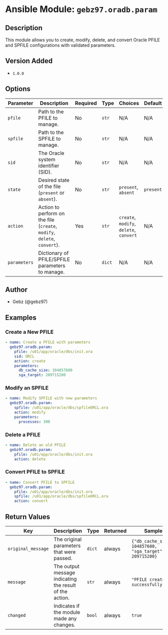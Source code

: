 # Ansible Module: `gebz97.oradb.param`

## Description

This module allows you to create, modify, delete, and convert Oracle PFILE and SPFILE configurations with validated parameters.

## Version Added

- `1.0.0`

## Options

| Parameter   | Description                                                          | Required | Type   | Choices                    | Default   |
|-------------|----------------------------------------------------------------------|----------|--------|----------------------------|-----------|
| `pfile`     | Path to the PFILE to manage.                                          | No       | `str`  | N/A                        | N/A       |
| `spfile`    | Path to the SPFILE to manage.                                         | No       | `str`  | N/A                        | N/A       |
| `sid`       | The Oracle system identifier (SID).                                   | No       | `str`  | N/A                        | N/A       |
| `state`     | Desired state of the file (`present` or `absent`).                    | No       | `str`  | `present`, `absent`         | `present` |
| `action`    | Action to perform on the file (`create`, `modify`, `delete`, `convert`).| Yes      | `str`  | `create`, `modify`, `delete`, `convert` | N/A |
| `parameters`| Dictionary of PFILE/SPFILE parameters to manage.                      | No       | `dict` | N/A                        | N/A       |

## Author

- Gebz (@gebz97)

## Examples

### Create a New PFILE

```yaml
- name: Create a PFILE with parameters
  gebz97.oradb.param:
    pfile: /u01/app/oracle/dbs/init.ora
    sid: ORCL
    action: create
    parameters:
      db_cache_size: 104857600
      sga_target: 209715200
```

### Modify an SPFILE

```yaml
- name: Modify SPFILE with new parameters
  gebz97.oradb.param:
    spfile: /u01/app/oracle/dbs/spfileORCL.ora
    action: modify
    parameters:
      processes: 300
```

### Delete a PFILE

```yaml
- name: Delete an old PFILE
  gebz97.oradb.param:
    pfile: /u01/app/oracle/dbs/init.ora
    action: delete
```

### Convert PFILE to SPFILE

```yaml
- name: Convert PFILE to SPFILE
  gebz97.oradb.param:
    pfile: /u01/app/oracle/dbs/init.ora
    spfile: /u01/app/oracle/dbs/spfileORCL.ora
    action: convert
```

## Return Values

| Key               | Description                                                | Type   | Returned   | Sample                                    |
|-------------------|------------------------------------------------------------|--------|------------|--------------------------------------------|
| `original_message`| The original parameters that were passed.                  | `dict` | always     | `{"db_cache_size": 104857600, "sga_target": 209715200}` |
| `message`         | The output message indicating the result of the action.    | `str`  | always     | `"PFILE created successfully"`            |
| `changed`         | Indicates if the module made any changes.                  | `bool` | always     | `true`                                     |